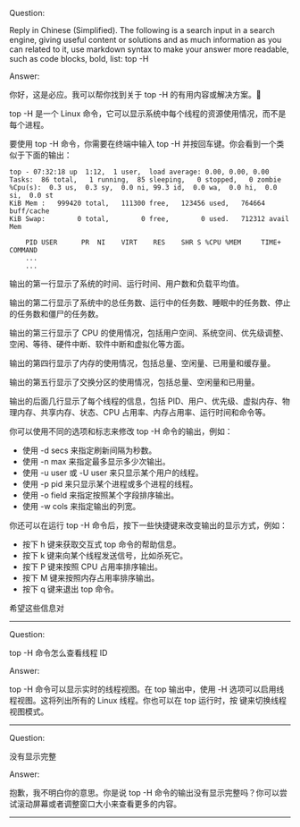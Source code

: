Question:

Reply in Chinese (Simplified).
The following is a search input in a search engine, giving useful content or solutions and as much information as you can related to it, use markdown syntax to make your answer more readable, such as code blocks, bold, list:
top -H

Answer:

你好，这是必应。我可以帮你找到关于 top -H 的有用内容或解决方案。👋

top -H 是一个 Linux 命令，它可以显示系统中每个线程的资源使用情况，而不是每个进程。   

要使用 top -H 命令，你需要在终端中输入 top -H 并按回车键。你会看到一个类似于下面的输出：

```
top - 07:32:18 up  1:12,  1 user,  load average: 0.00, 0.00, 0.00
Tasks:  86 total,   1 running,  85 sleeping,   0 stopped,   0 zombie
%Cpu(s):  0.3 us,  0.3 sy,  0.0 ni, 99.3 id,  0.0 wa,  0.0 hi,  0.0 si,  0.0 st
KiB Mem :   999420 total,   111300 free,   123456 used,   764664 buff/cache
KiB Swap:        0 total,        0 free,        0 used.   712312 avail Mem 

    PID USER      PR  NI    VIRT    RES    SHR S %CPU %MEM     TIME+ COMMAND
    ...
    ...
```

输出的第一行显示了系统的时间、运行时间、用户数和负载平均值。

输出的第二行显示了系统中的总任务数、运行中的任务数、睡眠中的任务数、停止的任务数和僵尸的任务数。

输出的第三行显示了 CPU 的使用情况，包括用户空间、系统空间、优先级调整、空闲、等待、硬件中断、软件中断和虚拟化等方面。

输出的第四行显示了内存的使用情况，包括总量、空闲量、已用量和缓存量。

输出的第五行显示了交换分区的使用情况，包括总量、空闲量和已用量。

输出的后面几行显示了每个线程的信息，包括 PID、用户、优先级、虚拟内存、物理内存、共享内存、状态、CPU 占用率、内存占用率、运行时间和命令等。

你可以使用不同的选项和标志来修改 top -H 命令的输出，例如：

- 使用 -d secs 来指定刷新间隔为秒数。
- 使用 -n max 来指定最多显示多少次输出。
- 使用 -u user 或 -U user 来只显示某个用户的线程。
- 使用 -p pid 来只显示某个进程或多个进程的线程。
- 使用 -o field 来指定按照某个字段排序输出。
- 使用 -w cols 来指定输出的列宽。

你还可以在运行 top -H 命令后，按下一些快捷键来改变输出的显示方式，例如：

- 按下 h 键来获取交互式 top 命令的帮助信息。
- 按下 k 键来向某个线程发送信号，比如杀死它。
- 按下 P 键来按照 CPU 占用率排序输出。
- 按下 M 键来按照内存占用率排序输出。
- 按下 q 键来退出 top 命令。 

希望这些信息对

<hr/>

Question:

top -H  命令怎么查看线程 ID

Answer:

top -H 命令可以显示实时的线程视图。在 top 输出中，使用 -H 选项可以启用线程视图。这将列出所有的 Linux 线程。你也可以在 top 运行时，按 <H> 键来切换线程视图模式。

<hr/>

Question:

没有显示完整

Answer:

抱歉，我不明白你的意思。你是说 top -H 命令的输出没有显示完整吗？你可以尝试滚动屏幕或者调整窗口大小来查看更多的内容。


<hr/>

